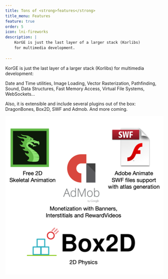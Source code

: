 ```yaml
---
title: Tons of <strong>features</strong>
title_menu: Features
feature: true
order: 5
icon: lni-fireworks
description: |
    KorGE is just the last layer of a larger stack (Korlibs)
    for multimedia development.

---
```


KorGE is just the last layer of a larger stack (Korlibs)
for multimedia development:

Date and Time utilities, Image Loading, Vector Rasterization,
Pathfinding, Sound, Data Structures, Fast Memory Access,
Virtual File Systems, WebSockets...

Also, it is extensible and include several plugins out of the box:
DragonBones, Box2D, SWF and Admob. And more coming.

![](/assets/images/features/libraries.png)
